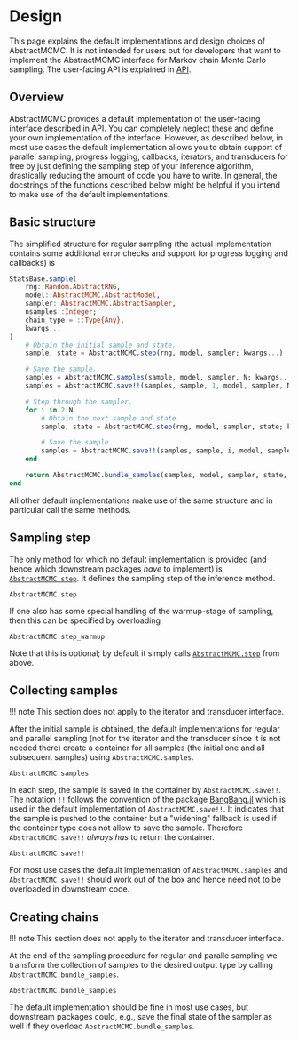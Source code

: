 # Design

This page explains the default implementations and design choices of AbstractMCMC.
It is not intended for users but for developers that want to implement the AbstractMCMC
interface for Markov chain Monte Carlo sampling. The user-facing API is explained in
[API](@ref).

## Overview

AbstractMCMC provides a default implementation of the user-facing interface described
in [API](@ref). You can completely neglect these and define your own implementation of the
interface. However, as described below, in most use cases the default implementation
allows you to obtain support of parallel sampling, progress logging, callbacks, iterators,
and transducers for free by just defining the sampling step of your inference algorithm,
drastically reducing the amount of code you have to write. In general, the docstrings
of the functions described below might be helpful if you intend to make use of the default
implementations.

## Basic structure

The simplified structure for regular sampling (the actual implementation contains
some additional error checks and support for progress logging and callbacks) is

```julia
StatsBase.sample(
    rng::Random.AbstractRNG,
    model::AbstractMCMC.AbstractModel,
    sampler::AbstractMCMC.AbstractSampler,
    nsamples::Integer;
    chain_type = ::Type{Any},
    kwargs...
)
    # Obtain the initial sample and state.
    sample, state = AbstractMCMC.step(rng, model, sampler; kwargs...)

    # Save the sample.
    samples = AbstractMCMC.samples(sample, model, sampler, N; kwargs...)
    samples = AbstractMCMC.save!!(samples, sample, 1, model, sampler, N; kwargs...)

    # Step through the sampler.
    for i in 2:N
        # Obtain the next sample and state.
        sample, state = AbstractMCMC.step(rng, model, sampler, state; kwargs...)

        # Save the sample.
        samples = AbstractMCMC.save!!(samples, sample, i, model, sampler, N; kwargs...)
    end

    return AbstractMCMC.bundle_samples(samples, model, sampler, state, chain_type; kwargs...)
end
```

All other default implementations make use of the same structure and in particular
call the same methods.

## Sampling step

The only method for which no default implementation is provided (and hence which
downstream packages *have* to implement) is [`AbstractMCMC.step`](@ref). It defines
the sampling step of the inference method.

```@docs
AbstractMCMC.step
```

If one also has some special handling of the warmup-stage of sampling, then this can be specified by overloading

```@docs
AbstractMCMC.step_warmup
```

Note that this is optional; by default it simply calls [`AbstractMCMC.step`](@ref) from above.

## Collecting samples

!!! note
    This section does not apply to the iterator and transducer interface.

After the initial sample is obtained, the default implementations for regular and parallel sampling
(not for the iterator and the transducer since it is not needed there) create a container for all
samples (the initial one and all subsequent samples) using `AbstractMCMC.samples`.

```@docs
AbstractMCMC.samples
```

In each step, the sample is saved in the container by `AbstractMCMC.save!!`. The notation `!!`
follows the convention of the package [BangBang.jl](https://github.com/JuliaFolds/BangBang.jl)
which is used in the default implementation of `AbstractMCMC.save!!`. It indicates that the
sample is pushed to the container but a "widening" fallback is used if the container type
does not allow to save the sample. Therefore `AbstractMCMC.save!!` *always has* to return the container.

```@docs
AbstractMCMC.save!!
```

For most use cases the default implementation of `AbstractMCMC.samples` and `AbstractMCMC.save!!`
should work out of the box and hence need not to be overloaded in downstream code.

## Creating chains

!!! note
    This section does not apply to the iterator and transducer interface.

At the end of the sampling procedure for regular and paralle sampling we transform
the collection of samples to the desired output type by calling `AbstractMCMC.bundle_samples`.

```@docs
AbstractMCMC.bundle_samples
```

The default implementation should be fine in most use cases, but downstream packages
could, e.g., save the final state of the sampler as well if they overload
`AbstractMCMC.bundle_samples`.
